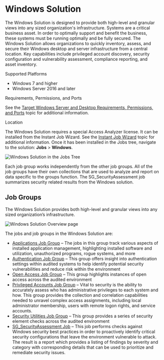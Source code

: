 # Windows Solution

The Windows Solution is designed to provide both high-level and granular views into any sized
organization's infrastructure. Systems are a critical business asset. In order to optimally support
and benefit the business, these systems must be running optimally and be fully secured. The Windows
Solution allows organizations to quickly inventory, assess, and secure their Windows desktop and
server infrastructure from a central location. Key capabilities include privileged account
discovery, security configuration and vulnerability assessment, compliance reporting, and asset
inventory.

Supported Platforms

- Windows 7 and higher
- Windows Server 2016 and later

Requirements, Permissions, and Ports

See the
[Target Windows Server and Desktop Requirements, Permissions, and Ports](/docs/accessanalyzer/12.0/requirements/target/windows.md)
topic for additional information.

Location

The Windows Solution requires a special Access Analyzer license. It can be installed from the
Instant Job Wizard. See the [Instant Job Wizard](/docs/accessanalyzer/12.0/admin/jobs/instantjobs/overview.md) topic for
additional information. Once it has been installed in the Jobs tree, navigate to the solution:
**Jobs** > **Windows**.

![Windows Solution in the Jobs Tree](/img/product_docs/accessanalyzer/12.0/solutions/windows/jobstree.webp)

Each job group works independently from the other job groups. All of the job groups have their own
collections that are used to analyze and report on data specific to the groups function. The
SG_SecurityAssessment job summarizes security related results from the Windows solution.

## Job Groups

The Windows Solution provides both high-level and granular views into any sized organization’s
infrastructure.

![Windows Solution Overview page](/img/product_docs/accessanalyzer/12.0/solutions/windows/overviewpage.webp)

The jobs and job groups in the Windows Solution are:

- [Applications Job Group](/docs/accessanalyzer/12.0/solutions/windows/applications/overview.md) – The jobs in this group track various aspects
  of installed application management, highlighting installed software and utilization, unauthorized
  programs, rogue systems, and more
- [Authentication Job Group](/docs/accessanalyzer/12.0/solutions/windows/authentication/overview.md) – This group offers insight into
  authentication settings within audited systems to help identify potential security vulnerabilities
  and reduce risk within the environment
- [Open Access Job Group](/docs/accessanalyzer/12.0/solutions/windows/openaccess/overview.md) – This group highlights instances of open access
  across the audited environment
- [Privileged Accounts Job Group](/docs/accessanalyzer/12.0/solutions/windows/privilegedaccounts/overview.md) – Vital to security is the ability
  to accurately assess who has administrative privileges to each system and how. This group provides
  the collection and correlation capabilities needed to unravel complex access assignments,
  including local administrator membership, users with remote logon rights, and service accounts.
- [Security Utilities Job Group](/docs/accessanalyzer/12.0/solutions/windows/securityutilities/overview.md) – This group provides a series of
  security element checks across the audited environment
- [SG_SecurityAssessment Job](/docs/accessanalyzer/12.0/solutions/windows/sg_securityassessment.md) – This job performs checks against Windows
  security best practices in order to proactively identify critical security configurations that
  leave the environment vulnerable to attack. The result is a report which provides a listing of
  findings by severity and category with corresponding details that can be used to prioritize and
  remediate security issues.

